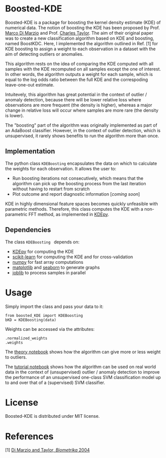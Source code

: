 # Boosted-KDE

Boosted-KDE is a package for boosting the kernel density estimate (KDE) of numerical data. The notion of boosting the KDE has been proposed by Prof. [Marco Di Marzio](https://www.unich.it/ugov/person/1200) and Prof. [Charles Taylor](https://physicalsciences.leeds.ac.uk/staff/84/professor-charles-taylor). The aim of their original paper was to create a new classification algorithm based on KDE and boosting, named BoostKDC. Here, I implemented the algorithm outlined in Ref. [1] for KDE boosting to assign a weight to each observation in a dataset with the aim of detecting outliers or anomalies.

This algorithm rests on the idea of comparing the KDE computed with all samples with the KDE recomputed on all samples except the one of interest. In other words, the algorithm outputs a weight for each sample, which is equal to the log odds ratio between the full KDE and the correspoding leave-one-out estimate. 

Intuitevely, this algorithm has great potential in the context of outlier / anomaly detection, because there will be lower relative loss where observations are more frequent (the density is higher), whereas a major change in relative loss will occur where samples are more rare (the density is lower).

The "boosting" part of the algorithm was originally implemented as part of an AdaBoost classifier. However, in the context of outlier detection, which is unsupervised, it rarely shows benefits to run the algorithm more than once.


## Implementation

The python class `KDEBoosting` encapsulates the data on which to calculate the weights for each observation. It allows the user to:

+ Run boosting iterations not consecutively, which means that the algorithm can pick up the boosting process from the last iteration without having to restart from scratch
+ Plot outcome and report diagnostic information [*coming soon*]

KDE in highly dimensional feature spaces becomes quickly unfeasible with parametric methods. Therefore, this class computes the KDE with a non-parametric FFT method, as implemented in [KDEpy](https://kdepy.readthedocs.io/en/latest/index.html).


## Dependencies

The class `KDEBoosting ` depends on:

+ [KDEpy](https://kdepy.readthedocs.io/en/latest/index.html) for computing the KDE
+ [scikit-learn](https://scikit-learn.org/) for computing the KDE and for cross-validation
+ [numpy](https://www.numpy.org/) for fast array computations
+ [matplotlib](https://matplotlib.org/) and [seaborn](https://seaborn.pydata.org/) to generate graphs
+ [joblib](https://joblib.readthedocs.io/en/latest/) to process samples in parallel


# Usage

Simply import the class and pass your data to it:

    from boosted_KDE import KDEBoosting
    bKD = KDEBoosting(data)

Weights can be accessed via the attributes:

    .normalized_weights
    .weights    

The [theory notebook](notebooks/theory.ipynb) shows how the algorithm can give more or less weight to outliers.

The [tutorial notebook](notebooks/tutorial.ipynb) shows how the algorithm can be used on real world data in the context of (unsupervised) outlier / anomaly detection to improve the performance of an unsupervised one-class SVM classification model up to and over that of a (supervised) SVM classifier.


# License

Boosted-KDE is distributed under MIT license.


# References

[1] [Di Marzio and Taylor, *Biometrika* 2004](http://www1.maths.leeds.ac.uk/~charles/bka.pdf)


